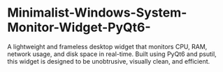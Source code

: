 # Minimalist-Windows-System-Monitor-Widget-PyQt6-
A lightweight and frameless desktop widget that monitors CPU, RAM, network usage, and disk space in real-time. Built using PyQt6 and psutil, this widget is designed to be unobtrusive, visually clean, and efficient.
